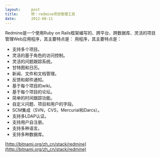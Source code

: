 ```yaml
---
layout:     post
title:      转：redmine项目管理工具
date:       2012-08-11
---
```

Redmine是一个使用Ruby on Rails框架编写的、跨平台、跨数据库、灵活的项目管理Web应用程序，其主要特点是： 用程序，其主要特点是：

- 支持多个项目。
- 灵活的基于角色的访问控制。
- 灵活的问题跟踪系统。
- 甘特图和日历。
- 新闻、文件和文档管理。
- 反馈和邮件通知。
- 基于每个项目的wiki。
- 基于每个项目的论坛。
- 简单的时间跟踪功能。
- 自定义问题、项目和用户的字段。
- SCM集成（SVN，CVS，Mercurial和Darcs）。
- 支持多LDAP认证。
- 支持用户自注册。
- 支持多种语言。
- 支持多种数据库。

[http://bitnami.org/zh_cn/stack/redmine](http://bitnami.org/zh_cn/stack/redmine)
